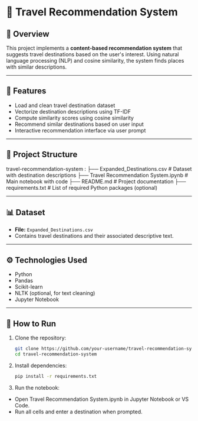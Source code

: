 # 🧭 Travel Recommendation System

## 📌 Overview
This project implements a **content-based recommendation system** that suggests travel destinations based on the user's interest. Using natural language processing (NLP) and cosine similarity, the system finds places with similar descriptions.

---

## 💼 Features
- Load and clean travel destination dataset
- Vectorize destination descriptions using TF-IDF
- Compute similarity scores using cosine similarity
- Recommend similar destinations based on user input
- Interactive recommendation interface via user prompt

---

## 📁 Project Structure
travel-recommendation-system : 
├── Expanded_Destinations.csv          # Dataset with destination descriptions
├── Travel Recommendation System.ipynb # Main notebook with code
├── README.md                          # Project documentation
├── requirements.txt                   # List of required Python packages (optional)



---

## 📊 Dataset
- **File:** `Expanded_Destinations.csv`
- Contains travel destinations and their associated descriptive text.

---

## ⚙️ Technologies Used
- Python
- Pandas
- Scikit-learn
- NLTK (optional, for text cleaning)
- Jupyter Notebook

---

## 🚀 How to Run

1. Clone the repository:
   ```bash
   git clone https://github.com/your-username/travel-recommendation-system.git
   cd travel-recommendation-system

2. Install dependencies:
   ```bash
   pip install -r requirements.txt

3. Run the notebook:
- Open Travel Recommendation System.ipynb in Jupyter Notebook or VS Code.
- Run all cells and enter a destination when prompted.
